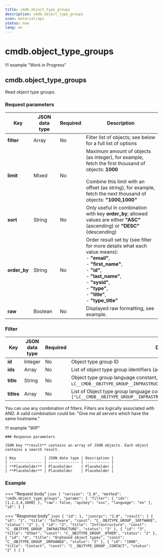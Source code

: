 ```yaml
---
title: cmdb.object_type_groups
description: cmdb.object_type_groups
icon: material/api
status: new
lang: en
---
```


# cmdb.object_type_groups

!!! example "Work in Progress"

## cmdb.object_type_groups

Read object type groups.

### Request parameters

| Key          | JSON data type | Required | Description                                                                                                                                                                                                                                       |
| ------------ | -------------- | -------- | ------------------------------------------------------------------------------------------------------------------------------------------------------------------------------------------------------------------------------------------------- |
| **filter**   | Array          | No       | Filter list of objects; see below for a full list of options                                                                                                                                                                                      |
| **limit**    | Mixed          | No       | Maximum amount of objects (as integer), for example, fetch the first thousand of objects: **1000**<br><br>Combine this limit with an offset (as string), for example, fetch the next thousand of objects: **"1000,1000"**                         |
| **sort**     | String         | No       | Only useful in combination with key **order_by**; allowed values are either **"ASC"** (ascending) or **"DESC"** (descending)                                                                                                                      |
| **order_by** | String         | No       | Order result set by (see filter for more details what each value means):<br>-   **"email"**,<br>-   **"first_name"**,<br>-   **"id"**,<br>-   **"last_name"**,<br>-   **"sysid"**,<br>-   **"type"**,<br>-   **"title"**,<br>-   **"type_title"** |
| **raw**      | Boolean        | No       | Displayed raw formatting, see example.                                                                                                                                                                                                            |

### Filter

| Key        | JSON data type | Required | Description                                                                                                                                  |
| ---------- | -------------- | -------- | -------------------------------------------------------------------------------------------------------------------------------------------- |
| **id**     | Integer        | No       | Object type group ID                                                                                                                         |
| **ids**    | Array          | No       | List of object type group identifiers (as integers), for example: **[1, 2, 3]**                                                              |
| **title**  | String         | No       | Object type group language constant, for example: `LC__CMDB__OBJTYPE_GROUP__INFRASTRUCTURE` for Server                                       |
| **titles** | Array          | No       | List of Object type group language constants, for example: `["LC__CMDB__OBJTYPE_GROUP__INFRASTRUCTURE","LC__CMDB__OBJTYPE_GROUP__SOFTWARE"]` |

You can use any combination of filters. Filters are logically associated with AND. A valid combination could be: "Give me all servers which have the same hostname."

!!! example "WIP"

    ### Response parameters

    JSON key **result** contains an array of JSON objects. Each object contains a search result.

    | Key             | JSON data type | Description |
    | --------------- | -------------- | ----------- |
    | **Placeholder** | Placeholder    | Placeholder |
    | **Placeholder** | Placeholder    | Placeholder |

### Example

=== "Request body"
    ```json
    {
      "version": "2.0",
      "method": "cmdb.object_type_groups",
      "params": {
        "filter": {
          "ids": [1,2,3,4,1000]
        },
        "raw": false,
        "apikey": "xxx",
        "language": "en"
      },
      "id": 1
    }
    ```

=== "Response body"
    ```json
    {
      "id": 1,
      "jsonrpc": "2.0",
      "result": [
        {
          "id": "1",
          "title": "Software",
          "const": "C__OBJTYPE_GROUP__SOFTWARE",
          "status": "2"
        },
        {
          "id": "2",
          "title": "Infrastructure",
          "const": "C__OBJTYPE_GROUP__INFRASTRUCTURE",
          "status": "2"
        },
        {
          "id": "3",
          "title": "Other",
          "const": "C__OBJTYPE_GROUP__OTHER",
          "status": "2"
        },
        {
          "id": "4",
          "title": "Orphaned object types",
          "const": "C__OBJTYPE_GROUP__ORPHANED",
          "status": "2"
        },
        {
          "id": "1000",
          "title": "Contact",
          "const": "C__OBJTYPE_GROUP__CONTACT",
          "status": "2"
        }
      ]
    }
    ```

